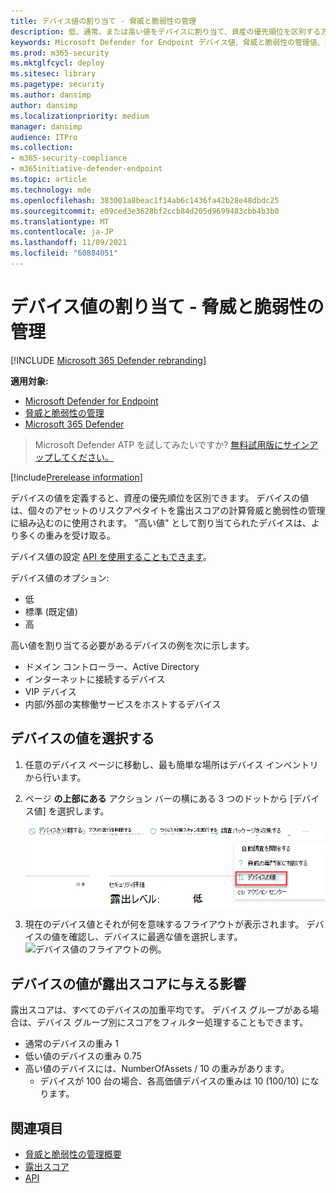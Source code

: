 ```yaml
---
title: デバイス値の割り当て - 脅威と脆弱性の管理
description: 低、通常、または高い値をデバイスに割り当て、資産の優先順位を区別する方法について学習します。
keywords: Microsoft Defender for Endpoint デバイス値、脅威と脆弱性の管理値、高価値デバイス、デバイス値の露出スコア
ms.prod: m365-security
ms.mktglfcycl: deploy
ms.sitesec: library
ms.pagetype: security
ms.author: dansimp
author: dansimp
ms.localizationpriority: medium
manager: dansimp
audience: ITPro
ms.collection:
- m365-security-compliance
- m365initiative-defender-endpoint
ms.topic: article
ms.technology: mde
ms.openlocfilehash: 383001a8beac1f14ab6c1436fa42b28e48dbdc25
ms.sourcegitcommit: e09ced3e3628bf2ccb84d205d9699483cbb4b3b0
ms.translationtype: MT
ms.contentlocale: ja-JP
ms.lasthandoff: 11/09/2021
ms.locfileid: "60884051"
---
```

# <a name="assign-device-value---threat-and-vulnerability-management"></a>デバイス値の割り当て - 脅威と脆弱性の管理

[!INCLUDE [Microsoft 365 Defender rebranding](../../includes/microsoft-defender.md)]

**適用対象:**

- [Microsoft Defender for Endpoint](https://go.microsoft.com/fwlink/?linkid=2154037)
- [脅威と脆弱性の管理](next-gen-threat-and-vuln-mgt.md)
- [Microsoft 365 Defender](https://go.microsoft.com/fwlink/?linkid=2118804)

> Microsoft Defender ATP を試してみたいですか? [無料試用版にサインアップしてください。](https://signup.microsoft.com/create-account/signup?products=7f379fee-c4f9-4278-b0a1-e4c8c2fcdf7e&ru=https://aka.ms/MDEp2OpenTrial?ocid=docs-wdatp-portaloverview-abovefoldlink)

[!include[Prerelease information](../../includes/prerelease.md)]

デバイスの値を定義すると、資産の優先順位を区別できます。 デバイスの値は、個々のアセットのリスクアペタイトを露出スコアの計算脅威と脆弱性の管理に組み込むのに使用されます。 "高い値" として割り当てられたデバイスは、より多くの重みを受け取る。

デバイス値の設定 [API を使用することもできます](set-device-value.md)。

デバイス値のオプション:

- 低
- 標準 (既定値)
- 高

高い値を割り当てる必要があるデバイスの例を次に示します。

- ドメイン コントローラー、Active Directory
- インターネットに接続するデバイス
- VIP デバイス
- 内部/外部の実稼働サービスをホストするデバイス

## <a name="choose-device-value"></a>デバイスの値を選択する

1. 任意のデバイス ページに移動し、最も簡単な場所はデバイス インベントリから行います。

2. ページ **の上部にある** アクション バーの横にある 3 つのドットから [デバイス値] を選択します。

    ![デバイス値ドロップダウンの例。](images/tvm-device-value-dropdown.png)

3. 現在のデバイス値とそれが何を意味するフライアウトが表示されます。 デバイスの値を確認し、デバイスに最適な値を選択します。
![デバイス値のフライアウトの例。](images/tvm-device-value-flyout.png)

## <a name="how-device-value-impacts-your-exposure-score"></a>デバイスの値が露出スコアに与える影響

露出スコアは、すべてのデバイスの加重平均です。 デバイス グループがある場合は、デバイス グループ別にスコアをフィルター処理することもできます。

- 通常のデバイスの重み 1
- 低い値のデバイスの重み 0.75
- 高い値のデバイスには、NumberOfAssets / 10 の重みがあります。
    - デバイスが 100 台の場合、各高価値デバイスの重みは 10 (100/10) になります。

## <a name="related-topics"></a>関連項目

- [脅威と脆弱性の管理概要](next-gen-threat-and-vuln-mgt.md)
- [露出スコア](tvm-exposure-score.md)
- [API](next-gen-threat-and-vuln-mgt.md#apis)